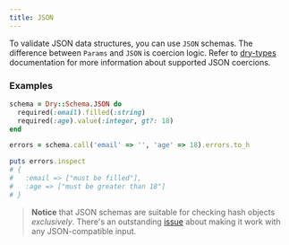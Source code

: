 ```yaml
---
title: JSON
---
```


To validate JSON data structures, you can use `JSON` schemas. The difference between `Params` and `JSON` is coercion logic. Refer to [dry-types](//doc/dry-types/built-in-types) documentation for more information about supported JSON coercions.

### Examples

```ruby
schema = Dry::Schema.JSON do
  required(:email).filled(:string)
  required(:age).value(:integer, gt?: 18)
end

errors = schema.call('email' => '', 'age' => 18).errors.to_h

puts errors.inspect
# {
#   :email => ["must be filled"],
#   :age => ["must be greater than 18"]
# }
```

> **Notice** that JSON schemas are suitable for checking hash objects _exclusively_. There's an outstanding [issue](https://github.com/dry-rb/dry-schema/issues/23) about making it work with any JSON-compatible input.

